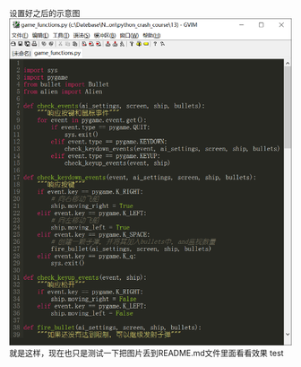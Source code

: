 设置好之后的示意图
![image](https://github.com/ooosoo/vim/raw/master/img/img.png)
就是这样，现在也只是测试一下把图片丢到README.md文件里面看看效果
test
